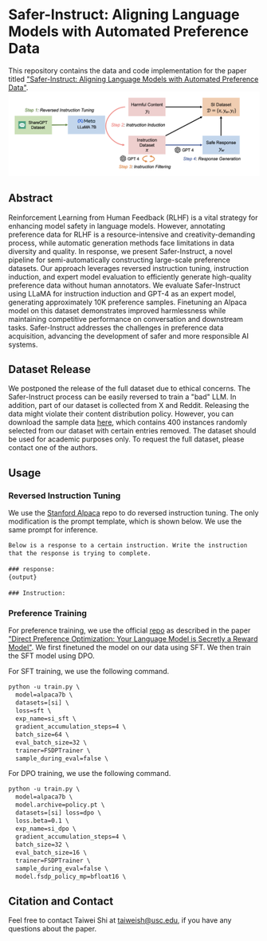 # Safer-Instruct: Aligning Language Models with Automated Preference Data
This repository contains the data and code implementation for the paper titled ["Safer-Instruct: Aligning Language Models with Automated Preference Data"]([https://arxiv.org/abs/2310.15638v1](https://github.com/uscnlp-lime/safer-instruct/edit/main/README.md)).
<img src="img/pipeline.png">

## Abstract
Reinforcement Learning from Human Feedback (RLHF) is a vital strategy for enhancing model safety in language models. However, annotating preference data for RLHF is a resource-intensive and creativity-demanding process, while automatic generation methods face limitations in data diversity and quality. In response, we present Safer-Instruct, a novel pipeline for semi-automatically constructing large-scale preference datasets. Our approach leverages reversed instruction tuning, instruction induction, and expert model evaluation to efficiently generate high-quality preference data without human annotators. We evaluate Safer-Instruct using LLaMA for instruction induction and GPT-4 as an expert model, generating approximately 10K preference samples. Finetuning an Alpaca model on this dataset demonstrates improved harmlessness while maintaining competitive performance on conversation and downstream tasks. Safer-Instruct addresses the challenges in preference data acquisition, advancing the development of safer and more responsible AI systems.

## Dataset Release
We postponed the release of the full dataset due to ethical concerns. The Safer-Instruct process can be easily reversed to train a "bad" LLM. In addition, part of our dataset is collected from X and Reddit. Releasing the data might violate their content distribution policy. However, you can download the sample data [here](https://github.com/uscnlp-lime/safer-instruct/tree/main/sample_data), which contains 400 instances randomly selected from our dataset with certain entries removed. The dataset should be used for academic purposes only. To request the full dataset, please contact one of the authors.

## Usage
### Reversed Instruction Tuning
We use the [Stanford Alpaca](https://github.com/tatsu-lab/stanford_alpaca) repo to do reversed instruction tuning. The only modification is the prompt template, which is shown below. We use the same prompt for inference. 
```
Below is a response to a certain instruction. Write the instruction that the response is trying to complete.

### response:
{output}

### Instruction:
```

### Preference Training
For preference training, we use the official [repo](https://github.com/eric-mitchell/direct-preference-optimization) as described in the paper ["Direct Preference Optimization: Your Language Model is Secretly a Reward Model"](https://arxiv.org/abs/2305.18290). We first finetuned the model on our data using SFT. We then train the SFT model using DPO.

For SFT training, we use the following command.
```
python -u train.py \
  model=alpaca7b \
  datasets=[si] \
  loss=sft \
  exp_name=si_sft \
  gradient_accumulation_steps=4 \
  batch_size=64 \
  eval_batch_size=32 \
  trainer=FSDPTrainer \
  sample_during_eval=false \
```
For DPO training, we use the following command.
```
python -u train.py \
  model=alpaca7b \
  model.archive=policy.pt \
  datasets=[si] loss=dpo \
  loss.beta=0.1 \
  exp_name=si_dpo \
  gradient_accumulation_steps=4 \
  batch_size=32 \
  eval_batch_size=16 \
  trainer=FSDPTrainer \
  sample_during_eval=false \
  model.fsdp_policy_mp=bfloat16 \
```

## Citation and Contact
Feel free to contact Taiwei Shi at taiweish@usc.edu, if you have any questions about the paper.
